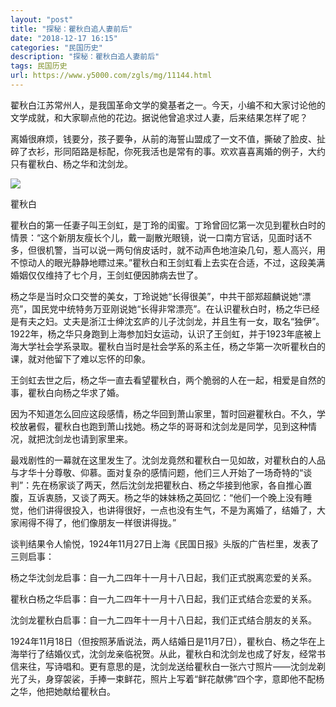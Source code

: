 ```yaml
---
layout: "post"
title: "探秘：瞿秋白追人妻前后"
date: "2018-12-17 16:15"
categories: "民国历史"
description: "探秘：瞿秋白追人妻前后"
tags: 民国历史
url: https://www.y5000.com/zgls/mg/11144.html
---
```






翟秋白江苏常州人，是我国革命文学的奠基者之一。今天，小编不和大家讨论他的文学成就，和大家聊点他的花边。据说他曾追求过人妻，后来结果怎样了呢？

离婚很麻烦，钱要分，孩子要争，从前的海誓山盟成了一文不值，撕破了脸皮、扯碎了衣衫，形同陌路是标配，你死我活也是常有的事。欢欢喜喜离婚的例子，大约只有瞿秋白、杨之华和沈剑龙。

![](https://img.y5000.com/uploads/allimg/170117/1A3203601-0.jpg)

瞿秋白

瞿秋白的第一任妻子叫王剑虹，是丁玲的闺蜜。丁玲曾回忆第一次见到瞿秋白时的情景：“这个新朋友瘦长个儿，戴一副散光眼镜，说一口南方官话，见面时话不多，但很机警，当可以说一两句俏皮话时，就不动声色地渲染几句，惹人高兴，用不惊动人的眼光静静地瞟过来。”瞿秋白和王剑虹看上去实在合适，不过，这段美满婚姻仅仅维持了七个月，王剑虹便因肺病去世了。

杨之华是当时众口交誉的美女，丁玲说她“长得很美”，中共干部郑超麟说她“漂亮”，国民党中统特务万亚刚说她“长得非常漂亮”。在认识瞿秋白时，杨之华已经是有夫之妇。丈夫是浙江士绅沈玄庐的儿子沈剑龙，并且生有一女，取名“独伊”。1922年，杨之华只身跑到上海参加妇女运动，认识了王剑虹，并于1923年底被上海大学社会学系录取。瞿秋白当时是社会学系的系主任，杨之华第一次听瞿秋白的课，就对他留下了难以忘怀的印象。

王剑虹去世之后，杨之华一直去看望瞿秋白，两个脆弱的人在一起，相爱是自然的事，瞿秋白向杨之华求了婚。

因为不知道怎么回应这段感情，杨之华回到萧山家里，暂时回避瞿秋白。不久，学校放暑假，瞿秋白也跑到萧山找她。杨之华的哥哥和沈剑龙是同学，见到这种情况，就把沈剑龙也请到家里来。

最戏剧性的一幕就在这里发生了。沈剑龙竟然和瞿秋白一见如故，对瞿秋白的人品与才华十分尊敬、仰慕。面对复杂的感情问题，他们三人开始了一场奇特的“谈判”：先在杨家谈了两天，然后沈剑龙把瞿秋白、杨之华接到他家，各自推心置腹，互诉衷肠，又谈了两天。杨之华的妹妹杨之英回忆：“他们一个晚上没有睡觉，他们讲得很投入，也讲得很好，一点也没有生气，不是为离婚了，结婚了，大家闹得不得了，他们像朋友一样很讲得拢。”

谈判结果令人愉悦，1924年11月27日上海《民国日报》头版的广告栏里，发表了三则启事：

杨之华沈剑龙启事：自一九二四年十一月十八日起，我们正式脱离恋爱的关系。

瞿秋白杨之华启事：自一九二四年十一月十八日起，我们正式结合恋爱的关系。

沈剑龙瞿秋白启事：自一九二四年十一月十八日起，我们正式结合朋友的关系。

1924年11月18日（但按照茅盾说法，两人结婚日是11月7日），瞿秋白、杨之华在上海举行了结婚仪式，沈剑龙亲临祝贺。从此，瞿秋白和沈剑龙也成了好友，经常书信来往，写诗唱和。更有意思的是，沈剑龙送给瞿秋白一张六寸照片——沈剑龙剃光了头，身穿袈裟，手捧一束鲜花，照片上写着“鲜花献佛”四个字，意即他不配杨之华，他把她献给瞿秋白。
